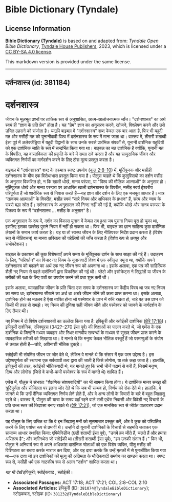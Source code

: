 # Bible Dictionary (Tyndale)

## License Information

**Bible Dictionary (Tyndale)** is based on and adapted from: _Tyndale Open Bible Dictionary_, [Tyndale House Publishers](https://tyndaleopenresources.com/), 2023, which is licensed under a [CC BY-SA 4.0 license](https://creativecommons.org/licenses/by-sa/4.0/legalcode.en).

This markdown version is provided under the same license.



--------------------------------

## दर्शनशास्त्र (id: 381184)

दर्शनशास्त्र
============

जीवन के मूलभूत प्रश्नों पर तार्किक रूप से अनुशासित, आत्म\-आलोचनात्मक जाँच। "दर्शनशास्त्र" का अर्थ स्वयं ही "ज्ञान के प्रति प्रेम" होता है। यह "प्रेम" ज्ञान का अनुसरण करने, खोजने, विश्लेषण करने और उसे उचित ठहराने को संजोता है। यद्यपि बाइबल में "दर्शनशास्त्र" शब्द केवल एक बार आता है, फिर भी यहूदी मत और मसीही मत को युनानीवादी विश्व में दर्शनशास्त्र के रूप में माना जाता था। वास्तव में, तीसरी शताब्दी ईसा पूर्व में अलेक्जेंड्रिया में यहूदी विद्वानों के साथ उनके सबसे प्रारंभिक संपर्कों से, यूनानी दार्शनिक यहूदियों को एक दार्शनिक जाति के रूप में सन्दर्भित किया गया था। बाइबल का मत दार्शनिक है क्योंकि, यूनानी मत के विपरीत, यह वास्तविकता की प्रकृति के बारे में समग्र दावे करता है और यह सामुदायिक जीवन और व्यक्तिगत निर्णयों का मार्गदर्शन करने के लिए ठोस मूल्य प्रस्तुत करता है।

बाइबल में "दर्शनशास्त्र" शब्द के एकमात्र स्पष्ट उपयोग ([कुल 2:8–10](https://ref.ly/Col2:8-Col2:10)) में, मूर्तिपूजक और मसीही दर्शनशास्त्र के बीच एक विरोधाभास प्रस्तुत किया गया है। पौलुस चाहते थे कि कुलुस्सियों का दर्शन मसीह के अनुसार विकसित हो, न कि खाली धोखे, मानव परंपरा, या "विश्व की मौलिक आत्माओं" के अनुसार हो। मूर्तिपूजक धोखे और मानव परम्परा पर आधारित खाली दर्शनशास्त्र के विपरीत, मसीह स्वयं ईश्वरीय परिपूर्णता हैं जो शारीरिक रूप से निवास करते हैं—यह ज्ञान और दर्शन के लिए एक मजबूत आधार है। मात्र “तत्वमय आत्माओं” के विपरीत, मसीह स्वयं “सारे नियम और अधिकार के प्रधान” हैं, सत्य और न्याय के सबसे बड़ा स्रोत हैं। दर्शनशास्त्र के अनुशासन की निन्दा नहीं की गई है, क्योंकि धोखे और मानव परम्परा के विकल्प के रूप में "दर्शनशास्त्र … मसीह के अनुसार" है।

एक अनुशासन के रूप में, दर्शन का विकास यूनान में केवल तब हुआ जब पुराना नियम पूरा हो चुका था, इसलिए इसका उल्लेख पुराने नियम में नहीं हो सकता था। फिर भी, बाइबल का ज्ञान साहित्य कुछ दार्शनिक लेखनों के समान कार्य करता है। यह या तो स्वस्थ जीवन के लिए नीतिपरक निर्देश प्रदान करता है (विशेष रूप से नीतिवचन) या मानव अस्तित्व की पहेलियों की जाँच करता है (विशेष रूप से अय्यूब और सभोपदेशक)।

बाइबल के प्रकाशन की कुछ विशेषताएँ अपने समय के मूर्तिपूजक दर्शन के साथ साझा की गई हैं। उदाहरण के लिए, "परिवर्तन" का विचार नए नियम के यूनानवादी विश्व में एक स्वीकृत नमूना था, क्योंकि अपने दर्शनशास्त्र को बदलने का अर्थ एक नए जीवन रूप को अपनाना था। इसके अलावा, एक पत्र की साहित्यिक शैली नए नियम से पहले दार्शनिकों द्वारा विकसित की गई थी। प्लेटो और इसोक्रेट्स ने सिद्धांतों या जीवन के तरीकों की रक्षा के लिए पत्रों का उपयोग करने की प्रथा शुरू करी थी।

इसके अलावा, व्यावहारिक जीवन के प्रति चिंता उस समय के दर्शनशास्त्र का केंद्रीय विषय था जब नए नियम का समय था; दर्शनशास्त्र सीखने का अर्थ था अच्छे जीवन जीने की कला प्राप्त करना था। इसके अलावा, दार्शनिक होने का मतलब है ऐसा व्यक्ति होना जो परमेश्वर के प्रश्न में रुचि रखता हो, चाहे वह उस प्रश्न को किसी भी तरह से समझे। नए नियम की दुनिया सही जीवन जीने और परमेश्वर को जानने के मार्गदर्शन के लिए तैयार थी।

नए नियम में दो विशेष दर्शनशास्त्रों का उल्लेख किया गया है: इपिकूरी और स्तोईकी दार्शनिक ([प्रेरि 17:18](https://ref.ly/Acts17:18))। इपिकूरी दार्शनिक, एपिक्यूरस (342?–270 ईसा पूर्व) की शिक्षाओं का पालन करते थे, जो एथेंस के एक दार्शनिक थे जिन्होंने मध्यम व्यवहार और स्थिर मानवीय सम्बन्धों के माध्यम से सुखद जीवन प्राप्त करने के व्यावहारिक तरीकों को सिखाया था। वे मानते थे कि मनुष्य केवल भौतिक वस्तुएँ हैं जो परमाणुओं के संयोग से उत्पन्न होती हैं—छोटे, अविनाशी भौतिक टुकड़े।

स्तोईकी भी संयमित जीवन पर जोर देते थे, लेकिन वे मानते थे कि संसार में एक परम उद्देश्य है। इस उद्देश्यपूर्णता की स्थापना एक सर्वव्यापी तत्व द्वारा की जाती है जिसे लोगोस, या तर्क कहा जाता है। हालांकि, इपिकूरी की तरह, स्तोईकी भौतिकवादी थे, यह मानते हुए कि सभी चीजें पदार्थ से बनी हैं, जिसमें मनुष्य, दिव्य और लोगोस (जिसे वे कभी\-कभी परमेश्वर के रूप में मानते थे) शामिल हैं।

एथेंस में, पौलुस ने संभवतः "शैक्षणिक संशयवादियों" का भी सामना किया होगा। ये दार्शनिक मानव समझ की त्रुटिपूर्णता और सीमितता पर इतना जोर देते थे कि जब भी सम्भव हो, निर्णय को रोक देते थे। हालांकि, वे जानते थे कि उन्हें दैनिक व्यक्तिगत निर्णय लेने होते हैं, और वे अन्य लोगों के विचारों के बारे में बहुत जिज्ञासु रहते थे। वास्तव में, पौलुस की यात्रा के समय वहाँ रहने वाले सभी एथेंस निवासी और विदेशी नए विचारों के प्रति उच्च स्तर की जिज्ञासा बनाए रखते थे ([प्रेरि 17:21](https://ref.ly/Acts17:21)), जो एक मानसिक रूप से जीवंत वातावरण प्रदान करता था।

यह पौलुस के लिए उचित था कि वे इन जिज्ञासु मनों को सुसमाचार प्रस्तुत करें, और वे कुछ को परिवर्तित करने के लिए पर्याप्त रूप से प्रभावी थे। उन्होंने दो यूनानी दार्शनिकों के विचारों से सहमति जताकर एक सामान्य आधार स्थापित किया: एपिमेनिडीज (छठी शताब्दी ईसा पूर्व), "उनमें हम जीते हैं, चलते हैं और हमारा अस्तित्व है"; और क्लीनथेस जो स्तोईकी था (तीसरी शताब्दी ईसा पूर्व), "हम उनकी संतान हैं।" फिर भी, पौलुस ने अनिवार्य रूप से अपने अधिकांश दार्शनिक श्रोताओं को एक विशेष व्यक्ति, यीशु मसीह की विशिष्टता का बचाव करके नाराज कर दिया, और यह दावा करके कि उन्हें मृतकों में से पुनर्जीवित किया गया था—एक दावा जो इन दार्शनिकों की मृत्यु की अंतिमता के भौतिकवादी समर्पण का खण्डन करता था। स्पष्ट रूप से, मसीही धर्म एक नाटकीय रूप से अलग "दर्शन" शामिल करता था।

*यह भी देखें*  इपिकूरी; स्तोईकवाद , स्तोईकी।

* **Associated Passages:** ACT 17:18; ACT 17:21; COL 2:8–COL 2:10
* **Associated Articles:** इपिकूरी (ID: `381074@TyndaleBibleDictionary`); स्टोइकवाद, स्टोइक (ID: `381232@TyndaleBibleDictionary`)

